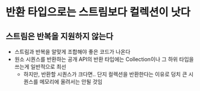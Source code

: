 # 반환 타입으로는 스트림보다 컬렉션이 낫다 
## 스트림은 반복을 지원하지 않는다 
- 스트림과 반복을 알맞게 조합해야 좋은 코드가 나온다 
- 원소 시퀀스를 반환하는 공개 API의 반환 타입에는 Collection이나 그 하위 타입을 쓰는게 일반적으로 최선 
  - 하지만, 반환할 시퀀스가 크다면.. 단지 컬렉션을 반환한다는 이유로 덩치 큰 시퀀스를 메모리에 올려서는 안될 것임 
